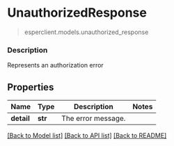 # UnauthorizedResponse
> esperclient.models.unauthorized_response

### Description

Represents an authorization error

## Properties
Name | Type | Description | Notes
------------ | ------------- | ------------- | -------------
**detail** | **str** | The error message. | 

[[Back to Model list]](../README.md#documentation-for-models) [[Back to API list]](../README.md#documentation-for-api-endpoints) [[Back to README]](../README.md)



